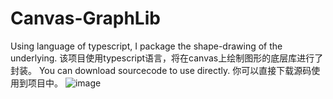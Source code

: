 # Canvas-GraphLib
Using language of typescript, I package the shape-drawing of the underlying.
该项目使用typescript语言，将在canvas上绘制图形的底层库进行了封装。
You can download sourcecode to use directly.
你可以直接下载源码使用到项目中。
 ![image](https://github.com/fangsmile/-GraphLib/blob/master/raw/master/images-folder/struct.png?raw=true)
